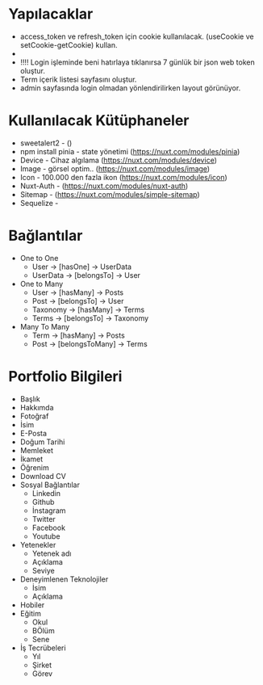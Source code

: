 # Yapılacaklar
- access_token ve refresh_token için cookie kullanılacak. (useCookie ve setCookie-getCookie) kullan.
- 
- !!!! Login işleminde beni hatırlaya tıklanırsa 7 günlük bir json web token oluştur.
- Term içerik listesi sayfasını oluştur.
- admin sayfasında login olmadan yönlendirilirken layout görünüyor.

# Kullanılacak Kütüphaneler

- sweetalert2 - ()
- npm install pinia - state yönetimi (https://nuxt.com/modules/pinia)
- Device - Cihaz algılama (https://nuxt.com/modules/device)
- Image - görsel optim..  (https://nuxt.com/modules/image)
- Icon - 100.000 den fazla ikon (https://nuxt.com/modules/icon)
- Nuxt-Auth - (https://nuxt.com/modules/nuxt-auth)
- Sitemap - (https://nuxt.com/modules/simple-sitemap)
- Sequelize - 

# Bağlantılar
- One to One
  - User -> [hasOne] -> UserData
  - UserData -> [belongsTo] -> User
- One to Many
  - User -> [hasMany] -> Posts
  - Post -> [belongsTo] -> User
  - Taxonomy -> [hasMany] -> Terms
  - Terms -> [belongsTo] -> Taxonomy
- Many To Many
  - Term -> [hasMany] -> Posts
  - Post -> [belongsToMany] -> Terms

# Portfolio Bilgileri
- Başlık
- Hakkımda
- Fotoğraf
- İsim
- E-Posta
- Doğum Tarihi
- Memleket
- İkamet
- Öğrenim
- Download CV
- Sosyal Bağlantılar
  - Linkedin
  - Github
  - İnstagram
  - Twitter
  - Facebook
  - Youtube
- Yetenekler
  -  Yetenek adı 
  - Açıklama
  - Seviye
- Deneyimlenen Teknolojiler
  - İsim
  - Açıklama
- Hobiler
- Eğitim
  - Okul 
  - BÖlüm
  - Sene
- İş Tecrübeleri
  - Yıl
  - Şirket
  - Görev

